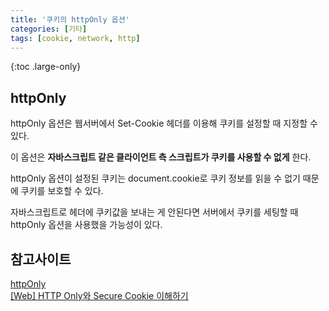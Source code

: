 ```yaml
---
title: '쿠키의 httpOnly 옵션'
categories: [기타]
tags: [cookie, network, http]
---
```


{:toc .large-only}

## httpOnly

httpOnly 옵션은 웹서버에서 Set-Cookie 헤더를 이용해 쿠키를 설정할 때 지정할 수 있다.

이 옵션은 **자바스크립트 같은 클라이언트 측 스크립트가 쿠키를 사용할 수 없게** 한다.

httpOnly 옵션이 설정된 쿠키는 document.cookie로 쿠키 정보를 읽을 수 없기 때문에 쿠키를 보호할 수 있다.

자바스크립트로 헤더에 쿠키값을 보내는 게 안된다면 서버에서 쿠키를 세팅할 때 httpOnly 옵션을 사용했을 가능성이 있다.

## 참고사이트

[httpOnly](https://ko.javascript.info/cookie#ref-679)<br/>
[[Web] HTTP Only와 Secure Cookie 이해하기](https://nsinc.tistory.com/121)
